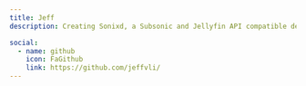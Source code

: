 ```yaml
---
title: Jeff
description: Creating Sonixd, a Subsonic and Jellyfin API compatible desktop client.

social:
  - name: github
    icon: FaGithub
    link: https://github.com/jeffvli/
---
```

